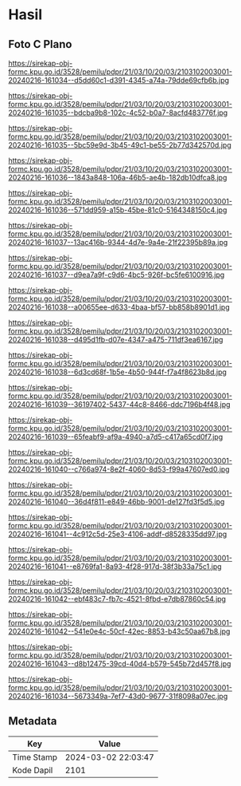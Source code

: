 # Hasil

## Foto C Plano

https://sirekap-obj-formc.kpu.go.id/3528/pemilu/pdpr/21/03/10/20/03/2103102003001-20240216-161034--d5dd60c1-d391-4345-a74a-79dde69cfb6b.jpg

https://sirekap-obj-formc.kpu.go.id/3528/pemilu/pdpr/21/03/10/20/03/2103102003001-20240216-161035--bdcba9b8-102c-4c52-b0a7-8acfd483776f.jpg

https://sirekap-obj-formc.kpu.go.id/3528/pemilu/pdpr/21/03/10/20/03/2103102003001-20240216-161035--5bc59e9d-3b45-49c1-be55-2b77d342570d.jpg

https://sirekap-obj-formc.kpu.go.id/3528/pemilu/pdpr/21/03/10/20/03/2103102003001-20240216-161036--1843a848-106a-46b5-ae4b-182db10dfca8.jpg

https://sirekap-obj-formc.kpu.go.id/3528/pemilu/pdpr/21/03/10/20/03/2103102003001-20240216-161036--571dd959-a15b-45be-81c0-5164348150c4.jpg

https://sirekap-obj-formc.kpu.go.id/3528/pemilu/pdpr/21/03/10/20/03/2103102003001-20240216-161037--13ac416b-9344-4d7e-9a4e-21f22395b89a.jpg

https://sirekap-obj-formc.kpu.go.id/3528/pemilu/pdpr/21/03/10/20/03/2103102003001-20240216-161037--d9ea7a9f-c9d6-4bc5-926f-bc5fe6100916.jpg

https://sirekap-obj-formc.kpu.go.id/3528/pemilu/pdpr/21/03/10/20/03/2103102003001-20240216-161038--a00655ee-d633-4baa-bf57-bb858b8901d1.jpg

https://sirekap-obj-formc.kpu.go.id/3528/pemilu/pdpr/21/03/10/20/03/2103102003001-20240216-161038--d495d1fb-d07e-4347-a475-711df3ea6167.jpg

https://sirekap-obj-formc.kpu.go.id/3528/pemilu/pdpr/21/03/10/20/03/2103102003001-20240216-161038--6d3cd68f-1b5e-4b50-944f-f7a4f8623b8d.jpg

https://sirekap-obj-formc.kpu.go.id/3528/pemilu/pdpr/21/03/10/20/03/2103102003001-20240216-161039--36197402-5437-44c8-8466-ddc7196b4f48.jpg

https://sirekap-obj-formc.kpu.go.id/3528/pemilu/pdpr/21/03/10/20/03/2103102003001-20240216-161039--65feabf9-af9a-4940-a7d5-c417a65cd0f7.jpg

https://sirekap-obj-formc.kpu.go.id/3528/pemilu/pdpr/21/03/10/20/03/2103102003001-20240216-161040--c766a974-8e2f-4060-8d53-f99a47607ed0.jpg

https://sirekap-obj-formc.kpu.go.id/3528/pemilu/pdpr/21/03/10/20/03/2103102003001-20240216-161040--36d4f811-e849-46bb-9001-de127fd3f5d5.jpg

https://sirekap-obj-formc.kpu.go.id/3528/pemilu/pdpr/21/03/10/20/03/2103102003001-20240216-161041--4c912c5d-25e3-4106-addf-d8528335dd97.jpg

https://sirekap-obj-formc.kpu.go.id/3528/pemilu/pdpr/21/03/10/20/03/2103102003001-20240216-161041--e8769fa1-8a93-4f28-917d-38f3b33a75c1.jpg

https://sirekap-obj-formc.kpu.go.id/3528/pemilu/pdpr/21/03/10/20/03/2103102003001-20240216-161042--ebf483c7-fb7c-4521-8fbd-e7db87860c54.jpg

https://sirekap-obj-formc.kpu.go.id/3528/pemilu/pdpr/21/03/10/20/03/2103102003001-20240216-161042--541e0e4c-50cf-42ec-8853-b43c50aa67b8.jpg

https://sirekap-obj-formc.kpu.go.id/3528/pemilu/pdpr/21/03/10/20/03/2103102003001-20240216-161043--d8b12475-39cd-40d4-b579-545b72d457f8.jpg

https://sirekap-obj-formc.kpu.go.id/3528/pemilu/pdpr/21/03/10/20/03/2103102003001-20240216-161034--5673349a-7ef7-43d0-9677-31f8098a07ec.jpg


## Metadata

| Key        | Value               |
| ---------- | ------------------- |
| Time Stamp | 2024-03-02 22:03:47 |
| Kode Dapil | 2101                |



